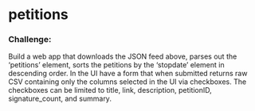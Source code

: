 # petitions
### Challenge: 
 Build a web app that downloads the JSON feed above, parses out the ‘petitions’ element, sorts the petitions by the ‘stopdate’ element in descending order. In the UI have a form that when submitted returns raw CSV containing only the columns selected in the UI via checkboxes. The checkboxes can be limited to title, link, description, petitionID, signature_count, and summary.

